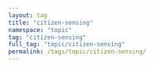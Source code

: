 ```yaml
---
layout: tag
title: "citizen-sensing"
namespace: "topic"
tag: "citizen-sensing"
full_tag: "topic/citizen-sensing"
permalink: /tags/topic/citizen-sensing/
---
```

